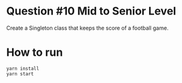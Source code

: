 # Question #10 Mid to Senior Level
Create a Singleton class that keeps the score of a football game.

# How to run
```
yarn install
yarn start
```
